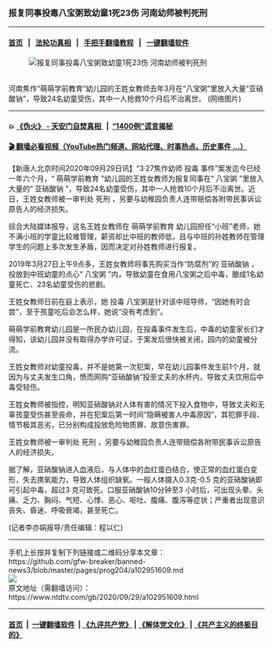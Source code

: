 ### 报复同事投毒八宝粥致幼童1死23伤 河南幼师被判死刑
------------------------

#### [首页](https://github.com/gfw-breaker/banned-news3/blob/master/README.md) &nbsp;&nbsp;|&nbsp;&nbsp; [法轮功真相](https://github.com/begood0513/basic/blob/master/README.md)  &nbsp;&nbsp;|&nbsp;&nbsp; [手把手翻墙教程](https://github.com/gfw-breaker/guides/wiki)  &nbsp;&nbsp;|&nbsp;&nbsp; [一键翻墙软件](https://github.com/gfw-breaker/nogfw/blob/master/README.md)  



<div><div class="featured_image">
 <figure>
  <img alt="报复同事投毒八宝粥致幼童1死23伤 河南幼师被判死刑" src="https://i.ntdtv.com/assets/uploads/2020/09/202009291-800x450.jpg"/>
 </figure><br/>
 <span class="caption">
  河南焦作“萌萌学前教育”幼儿园的王姓女教师去年3月在“八宝粥”里放入大量“亚硝酸钠”，导致24名幼童受伤，其中一人抢救10个月后不治离世。 (网络图片)
 </span>
</div>
</div><hr/>

#### 💥 [《伪火》 - 天安门自焚真相 ](http://158.247.195.190:10000/videos/blog/weihuo.html)&nbsp; |&nbsp; [“1400例”谎言揭秘  ](http://158.247.195.190:10000/videos/blog/jiexi1400.html)

#### [ 🎬  翻墙必看视频（YouTube热门频道、网站代理、时事热点、历史事件 ...）](https://github.com/gfw-breaker/links/blob/master/banned.md)

<div><div class="post_content" itemprop="articleBody">
 <p>
  【新唐人北京时间2020年09月29日讯】“3·27焦作幼师
  <ok href="https://www.ntdtv.com/gb/投毒.htm">
   投毒
  </ok>
  事件”案发迄今已经一年六个月，“
  <ok href="https://www.ntdtv.com/gb/萌萌学前教育.htm">
   萌萌学前教育
  </ok>
  ”幼儿园的王姓女教师为报复同事在“
  <ok href="https://www.ntdtv.com/gb/八宝粥.htm">
   八宝粥
  </ok>
  ”里放入大量的“
  <ok href="https://www.ntdtv.com/gb/亚硝酸钠.htm">
   亚硝酸钠
  </ok>
  ”，导致24名幼童受伤，其中一人抢救10个月后不治离世。近日，王姓女教师被一审判处
  <ok href="https://www.ntdtv.com/gb/死刑.htm">
   死刑
  </ok>
  ，另要与幼稚园负责人连带赔偿各附带民事诉讼原告人的经济损失。
 </p>
 <p>
  综合大陆媒体报导，这名王姓女教师在
  <ok href="https://www.ntdtv.com/gb/萌萌学前教育.htm">
   萌萌学前教育
  </ok>
  幼儿园担任“小班”老师，她不满小班的学童比较难管理，薪资却比中班的教师低，且与中班的孙姓教师在管理学生的问题上多次发生矛盾，因而决定对孙姓教师进行报复。
 </p>
 <p>
  2019年3月27日上午9点多，王姓女教师将事先购买当作“防腐剂”的
  <ok href="https://www.ntdtv.com/gb/亚硝酸钠.htm">
   亚硝酸钠
  </ok>
  ，投放到中班幼童的点心“
  <ok href="https://www.ntdtv.com/gb/八宝粥.htm">
   八宝粥
  </ok>
  ”内，导致幼童在食用八宝粥之后中毒，酿成1名幼童死亡、23名幼童受伤的悲剧。
 </p>
 <p>
  王姓女教师日前在庭上表示，她
  <ok href="https://www.ntdtv.com/gb/投毒.htm">
   投毒
  </ok>
  八宝粥是针对该中班导师，“因她有时会尝”，至于孩童吃后会怎么样，她说“没有考虑到”。
 </p>
 <p>
  萌萌学前教育幼儿园是一所民办幼儿园，在投毒事件发生后，中毒的幼童家长们才得知，该幼儿园并没有取得办学许可证，于案发后很快被关闭，园内的幼童被分流。
 </p>
 <p>
  王姓女教师对幼童投毒，并不是她第一次犯案，早在幼儿园事件发生前1个月，就因为与丈夫发生口角，愤而网购“亚硝酸钠”投至丈夫的水杯内，导致丈夫饮用后中毒受轻伤。
 </p>
 <p>
  王姓女教师被指控，明知亚硝酸钠对人体有害的情况下投入食物中，导致丈夫和无辜孩童受伤甚至丧命，并在犯案后第一时间“隐瞒被害人中毒原因”，其犯罪手段、情节极其恶劣，已分别构成投放危险物质罪、故意伤害罪。
 </p>
 <p>
  王姓女教师被一审判处
  <ok href="https://www.ntdtv.com/gb/死刑.htm">
   死刑
  </ok>
  ，另要与幼稚园负责人连带赔偿各附带民事诉讼原告人的经济损失。
 </p>
 <p>
  据了解，亚硝酸钠进入血液后，与人体中的血红蛋白结合，使正常的血红蛋白变形，失去携氧能力，导致人体组织缺氧。一般人体摄入0.3克-0.5 克的亚硝酸钠即可引起中毒，超过3 克可致死。口服亚硝酸钠10分钟至3 小时后，可出现头晕、头痛、乏力、胸闷、气短、心悸、恶心、呕吐、腹痛、腹泻等症状；严重者出现意识丧失、昏迷、呼吸衰竭，甚至死亡。
 </p>
 <p>
  (记者李亦娟报导/责任编辑：程以仁)
 </p>
 <div class="single_ad">
 </div>
</div>
</div>
<hr/>
手机上长按并复制下列链接或二维码分享本文章：<br/>
https://github.com/gfw-breaker/banned-news3/blob/master/pages/prog204/a102951609.md <br/>
<a href='https://github.com/gfw-breaker/banned-news3/blob/master/pages/prog204/a102951609.md'><img src='https://github.com/gfw-breaker/banned-news3/blob/master/pages/prog204/a102951609.md.png'/></a> <br/>
原文地址（需翻墙访问）：https://www.ntdtv.com/gb/2020/09/29/a102951609.html


------------------------
#### [首页](https://github.com/gfw-breaker/banned-news3/blob/master/README.md) &nbsp;|&nbsp; [一键翻墙软件](https://github.com/gfw-breaker/nogfw/blob/master/README.md) &nbsp;| [《九评共产党》](https://github.com/gfw-breaker/9ping.md/blob/master/README.md#九评之一评共产党是什么) | [《解体党文化》](https://github.com/gfw-breaker/jtdwh.md/blob/master/README.md) | [《共产主义的终极目的》](https://github.com/gfw-breaker/gczydzjmd.md/blob/master/README.md)


<img src='http://gfw-breaker.win/banned-news3/pages/prog204/a102951609.md' width='0px' height='0px'/>